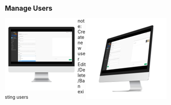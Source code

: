 ##  Manage Users

<img style="background:none; border:none; box-shadow:none; max-width: 45%; max-height: 45%; float: left;" src="resources/tmomdash-assign.png">

<img style="background:none; border:none; box-shadow:none; max-width: 50%; max-height: 50%; float: right;" src="resources/tmomdash-resolved.png">

note:
Create new user
Edit/Delete/Ban existing users
